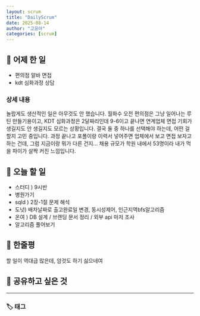 ```yaml
---
layout: scrum
title: "DailyScrum"
date: 2025-08-14
author: "고윤아"
categories: [scrum]
---
```


## 📝 어제 한 일

- 편의점 알바 면접 
- kdt 심화과정 상담


### 상세 내용

놀랍게도 생산적인 일은 아무것도 안 했습니다.
월화수 오전 편의점은 그냥 일어나는 루틴 만들기용이고,
KDT 심화과정은 2달짜리인데 9-6이고 끝나면 연계업체 면접 기회가 생길지도 안 생길지도 모르는 상황입니다.
결국 둘 중 하나를 선택해야 하는데, 어떤 걸 할지 고민 중입니다.
과정 끝나고 포폴이랑 이력서 넣어주면 업체에서 보고 면접 보자고 하는 건데, 그럼 지금이랑 뭐가 다른 건지…
채용 규모가 학원 내에서 53명이라 내가 먹을 파이가 살짝 커진 느낌입니다.

## 🎯 오늘 할 일

- 스터디 ) 9시반
- 병원가기
- sqld ) 2장-1절 문제 해석 
- 도넛) 배차날짜로 출고완료일 변경, 동시성제어, 인근지역bfs알고리즘
- 온여 ) DB 설계 / 브랜딩 문서 정리 / 외부 api 마저 조사 
- 알고리즘 풀어보기

## 💭 한줄평

할 일이 역대급 많은데, 암것도 하기 싫으네여

## 🔗 공유하고 싶은 것


---

### 🏷️ 태그
